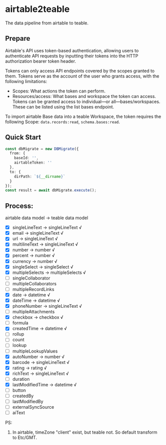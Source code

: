 # airtable2teable

The data pipeline from airtable to teable.

## Prepare

Airtable's API uses token-based authentication, allowing users to authenticate API requests by inputting their tokens
into the HTTP authorization bearer token header.

Tokens can only access API endpoints covered by the scopes granted to them. Tokens serve as the account of the user who
grants access, with the following limitations:

- Scopes: What actions the token can perform.
- Resources/access: What bases and workspace the token can access. Tokens can be granted access to individual—or
  all—bases/workspaces. These can be listed using the list bases endpoint.

To import airtable Base data into a teable Workspace, the token requires the following
Scope: `data.records:read`, `schema.bases:read`.

## Quick Start

```typescript
const dbMigrate = new DBMigrate({
  from: {
    baseId: '',
    airtableToken: ''
  },
  to: {
    dirPath: `${__dirname}`
  }
});
const result = await dbMigrate.execute();
```

## Process:

airtable data model -> teable data model

- [x] singleLineText -> singleLineText √
- [x] email -> singleLineText √
- [x] url -> singleLineText √
- [x] multilineText -> singleLineText √
- [x] number -> number √
- [x] percent -> number √
- [x] currency -> number √
- [x] singleSelect -> singleSelect √
- [x] multipleSelects -> multipleSelects √
- [ ] singleCollaborator
- [ ] multipleCollaborators
- [ ] multipleRecordLinks
- [x] date -> datetime √
- [x] dateTime -> datetime √
- [x] phoneNumber -> singleLineText √
- [ ] multipleAttachments
- [x] checkbox -> checkbox √
- [ ] formula
- [x] createdTime -> datetime √
- [ ] rollup
- [ ] count
- [ ] lookup
- [ ] multipleLookupValues
- [x] autoNumber -> number √
- [x] barcode -> singleLineText √
- [x] rating -> rating √
- [x] richText -> singleLineText √
- [ ] duration
- [x] lastModifiedTime -> datetime √
- [ ] button
- [ ] createdBy
- [ ] lastModifiedBy
- [ ] externalSyncSource
- [ ] aiText

PS:

1. In airtable, timeZone "client" exist, but teable not. So default transform to Etc/GMT.